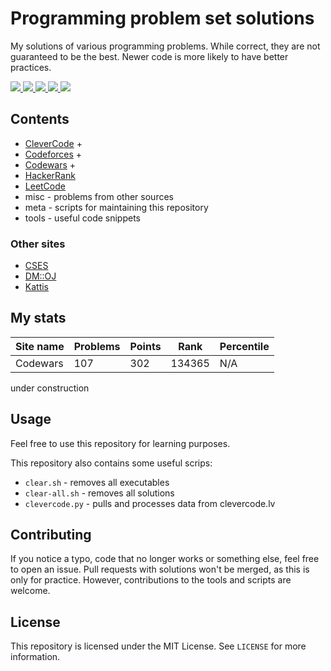 # Programming problem set solutions

My solutions of various programming problems. While correct, they are not guaranteed to be the best.
Newer code is more likely to have better practices.

<a title="CleverCode" href="https://clevercode.lv/statistics/Scheibenwischer">
	<img src="https://img.shields.io/badge/clevercode-Scheibenwischer-red?style=flat-square&color=333333&labelColor=5C97CB"/>
</a>
<a title="Codeforces" href="https://codeforces.com/profile/Scheibenwischer">
	<img src="https://img.shields.io/badge/codeforces-Scheibenwischer-red?style=flat-square&color=333333&labelColor=425E9C"/>
</a>
<a title="Codewars" href="https://codewars.com/users/Scheibenwischer">
	<img src="https://img.shields.io/badge/codewars-Scheibenwischer-red?style=flat-square&color=333333&labelColor=B1361E"/>
</a>
<a title="HackerRank" href="https://www.hackerrank.com/Scheibenwischer">
	<img src="https://img.shields.io/badge/hackerrank-Scheibenwischer-red?style=flat-square&color=333333&labelColor=2EC866"/>
</a>
<a title="LeetCode" href="https://leetcode.com/Scheibenwischer/">
	<img src="https://img.shields.io/badge/leetcode-Scheibenwischer-red?style=flat-square&color=333333&labelColor=EBA43F"/>
</a>

## Contents

* [CleverCode](https://clevercode.lv/) +
* [Codeforces](https://codeforces.com/) +
* [Codewars](https://www.codewars.com/) +
* [HackerRank](https://www.hackerrank.com)
* [LeetCode](https://leetcode.com/)
* misc - problems from other sources
* meta - scripts for maintaining this repository
* tools - useful code snippets

### Other sites

* [CSES](https://cses.fi)
* [DM::OJ](https://dmoj.ca)
* [Kattis](https://open.kattis.com/)

## My stats

<!-- stats begin -->
Site name | Problems | Points | Rank | Percentile
--- | --- | --- | --- | ---
Codewars | 107 | 302 | 134365 | N/A
<!-- stats end -->

under construction

## Usage

Feel free to use this repository for learning purposes.

This repository also contains some useful scrips:
* `clear.sh` - removes all executables
* `clear-all.sh` - removes all solutions
* `clevercode.py` - pulls and processes data from clevercode.lv

## Contributing

If you notice a typo, code that no longer works or something else, feel free to open an issue.
Pull requests with solutions won't be merged, as this is only for practice.
However, contributions to the tools and scripts are welcome.

## License

This repository is licensed under the MIT License. See `LICENSE` for more information.
